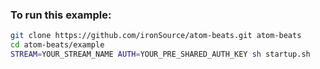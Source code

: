 ### To run this example:
```bash
git clone https://github.com/ironSource/atom-beats.git atom-beats
cd atom-beats/example
STREAM=YOUR_STREAM_NAME AUTH=YOUR_PRE_SHARED_AUTH_KEY sh startup.sh
```